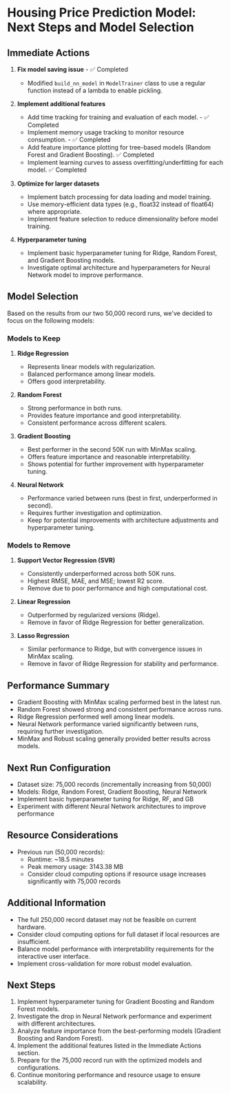 # Housing Price Prediction Model: Next Steps and Model Selection

## Immediate Actions

1. **Fix model saving issue** - ✅ Completed
   - Modified `build_nn_model` in `ModelTrainer` class to use a regular function instead of a lambda to enable pickling.

2. **Implement additional features**
   - Add time tracking for training and evaluation of each model. - ✅ Completed
   - Implement memory usage tracking to monitor resource consumption. - ✅ Completed
   - Add feature importance plotting for tree-based models (Random Forest and Gradient Boosting). ✅ Completed
   - Implement learning curves to assess overfitting/underfitting for each model. ✅ Completed

3. **Optimize for larger datasets**
   - Implement batch processing for data loading and model training.
   - Use memory-efficient data types (e.g., float32 instead of float64) where appropriate.
   - Implement feature selection to reduce dimensionality before model training.

4. **Hyperparameter tuning**
   - Implement basic hyperparameter tuning for Ridge, Random Forest, and Gradient Boosting models.
   - Investigate optimal architecture and hyperparameters for Neural Network model to improve performance.

## Model Selection

Based on the results from our two 50,000 record runs, we've decided to focus on the following models:

### Models to Keep

1. **Ridge Regression**
   - Represents linear models with regularization.
   - Balanced performance among linear models.
   - Offers good interpretability.

2. **Random Forest**
   - Strong performance in both runs.
   - Provides feature importance and good interpretability.
   - Consistent performance across different scalers.

3. **Gradient Boosting**
   - Best performer in the second 50K run with MinMax scaling.
   - Offers feature importance and reasonable interpretability.
   - Shows potential for further improvement with hyperparameter tuning.

4. **Neural Network**
   - Performance varied between runs (best in first, underperformed in second).
   - Requires further investigation and optimization.
   - Keep for potential improvements with architecture adjustments and hyperparameter tuning.

### Models to Remove

1. **Support Vector Regression (SVR)**
   - Consistently underperformed across both 50K runs.
   - Highest RMSE, MAE, and MSE; lowest R2 score.
   - Remove due to poor performance and high computational cost.

2. **Linear Regression**
   - Outperformed by regularized versions (Ridge).
   - Remove in favor of Ridge Regression for better generalization.

3. **Lasso Regression**
   - Similar performance to Ridge, but with convergence issues in MinMax scaling.
   - Remove in favor of Ridge Regression for stability and performance.

## Performance Summary

- Gradient Boosting with MinMax scaling performed best in the latest run.
- Random Forest showed strong and consistent performance across runs.
- Ridge Regression performed well among linear models.
- Neural Network performance varied significantly between runs, requiring further investigation.
- MinMax and Robust scaling generally provided better results across models.

## Next Run Configuration

- Dataset size: 75,000 records (incrementally increasing from 50,000)
- Models: Ridge, Random Forest, Gradient Boosting, Neural Network
- Implement basic hyperparameter tuning for Ridge, RF, and GB
- Experiment with different Neural Network architectures to improve performance

## Resource Considerations

- Previous run (50,000 records):
  - Runtime: ~18.5 minutes
  - Peak memory usage: 3143.38 MB
  - Consider cloud computing options if resource usage increases significantly with 75,000 records

## Additional Information

- The full 250,000 record dataset may not be feasible on current hardware.
- Consider cloud computing options for full dataset if local resources are insufficient.
- Balance model performance with interpretability requirements for the interactive user interface.
- Implement cross-validation for more robust model evaluation.

## Next Steps

1. Implement hyperparameter tuning for Gradient Boosting and Random Forest models.
2. Investigate the drop in Neural Network performance and experiment with different architectures.
3. Analyze feature importance from the best-performing models (Gradient Boosting and Random Forest).
4. Implement the additional features listed in the Immediate Actions section.
5. Prepare for the 75,000 record run with the optimized models and configurations.
6. Continue monitoring performance and resource usage to ensure scalability.